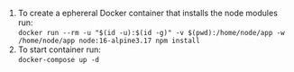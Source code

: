 1. To create a ephereral Docker container that installs the node modules run:  
`docker run --rm -u "$(id -u):$(id -g)" -v $(pwd):/home/node/app -w /home/node/app node:16-alpine3.17 npm install`
1. To start container run:  
`docker-compose up -d`